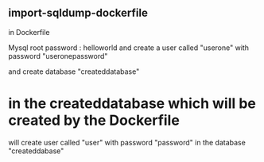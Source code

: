 ## import-sqldump-dockerfile

in Dockerfile

Mysql root password : helloworld
and create a user called "userone" with password "useronepassword"

and create database "createddatabase"

# in the createddatabase which will be created by the Dockerfile
will create user called "user" with password "password" in the database "createddabase"
